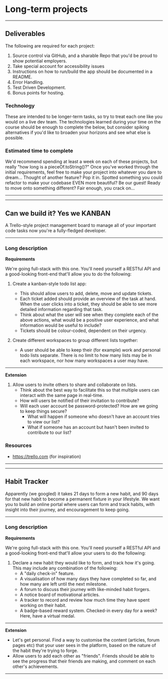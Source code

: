 # Long-term projects
---


## **Deliverables**

The following are required for each project:

1. Source control via GitHub, and a sharable Repo that you'd be proud to show potential employers.
2. Take special account for accessibility issues
3. Instructions on how to run/build the app should be documented in a README.
4. Error Handling.
5. Test Driven Development.
6. Bonus points for hosting.

### **Technology**

These are intended to be longer-term tasks, so try to treat each one like you would on a live dev team. The technologies learned during your time on the course should be enough to complete the below, but consider spiking alternatives if you'd like to broaden your horizons and see what else is possible.

### **Estimated time to complete**

We'd recommend spending at least a week on each of these projects, but really "how long is a pieceOf.toString()?" Once you've worked through the initial requirements, feel free to make your project into whatever you dare to dream... Thought of another feature? Pop it in. Spotted something you could refactor to make your codebase EVEN more beautiful? Be our guest! Ready to move onto something different? Fair enough, you crack on...

---

---

## **Can we build it? Yes we KANBAN**

A Trello-style project management board to manage all of your important code tasks now you're a fully-fledged developer.

---

### **Long description**

**Requirements**

We're going full-stack with this one. You'll need yourself a RESTful API and a good-looking front-end that'll allow you to do the following:

1. Create a kanban-style todo list app:

   - This should allow users to add, delete, move and update tickets.
   - Each ticket added should provide an overview of the task at hand. When the user clicks into a ticket, they should be able to see more detailed information regarding that task.
   - Think about what the user will see when they complete each of the above actions, what would be a positive user experience, and what information would be useful to include?
   - Tickets should be colour-coded, dependent on their urgency.

2. Create different workspaces to group different lists together:

   - A user should be able to keep their (for example) work and personal todo lists separate. There is no limit to how many lists may be in each workspace, nor how many workspaces a user may have.

---

**Extension**

1. Allow users to invite others to share and collaborate on lists.
   - Think about the best way to facilitate this so that multiple users can interact with the same page in real-time.
   - How will users be notified of their invitation to contribute?
   - Will each user account be password-protected? How are we going to keep things secure?
     - What will happen if someone who doesn't have an account tries to view our list?
     - What if someone has an account but hasn't been invited to contribute to our list?

### **Resources**

- https://trello.com (for inspiration)

---

---

## **Habit Tracker**

Apparently (we googled) it takes 21 days to form a new habit, and 90 days for that new habit to become a permanent fixture in your lifestyle. We want you to build an online portal where users can form and track habits, with insight into their journey, and encouragement to keep going.

---

### **Long description**

**Requirements**

We're going full-stack with this one. You'll need yourself a RESTful API and a good-looking front-end that'll allow your users to do the following:

1. Declare a new habit they would like to form, and track how it's going. This may include any combination of the following:
   - A "daily check-in" feature.
   - A visualisation of how many days they have completed so far, and how many are left until the next milestone.
   - A forum to discuss their journey with like-minded habit forgers.
   - A notice board of motivational articles.
   - A tracker to record and review how much time they have spent working on their habit.
   - A badge-based reward system. Checked-in every day for a week? Here, have a virtual medal.

---

**Extension**

- Let's get personal. Find a way to customise the content (articles, forum pages etc) that your user sees in the platform, based on the nature of the habit they're trying to forge.
- Allow users to add each other as "friends". Friends should be able to see the progress that their friends are making, and comment on each other's achievements.

---
